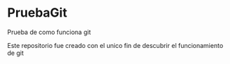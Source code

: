 # PruebaGit
Prueba de como funciona git

Este repositorio fue creado con el unico fin de descubrir el funcionamiento de git
